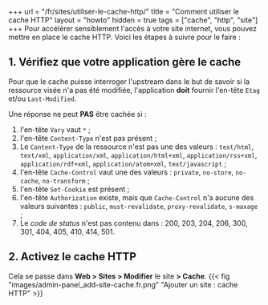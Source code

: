 +++
url = "/fr/sites/utiliser-le-cache-http/"
title = "Comment utiliser le cache HTTP"
layout = "howto"
hidden = true
tags = ["cache", "http", "site"]
+++
Pour accélérer sensiblement l'accès à votre site internet, vous pouvez mettre en place le cache HTTP. Voici les étapes à suivre pour le faire :

## 1. Vérifiez que votre application gère le cache

Pour que le cache puisse interroger l'upstream dans le but de savoir si la ressource visée n'a pas été modifiée, l'application **doit** fournir l'en-tête `Etag` et/ou `Last-Modified`.

Une réponse ne peut **PAS** être cachée si :

1. l'en-tête `Vary` vaut  `*` ;
2. l'en-tête `Content-Type` n'est pas présent ;
3. Le `Content-Type` de la ressource n'est pas une des valeurs : `text/html`, `text/xml`, `application/xml`, `application/html+xml`, `application/rss+xml`, `application/rdf+xml`, `application/atom+xml`, `text/javascript` ;
4. l'en-tête `Cache-Control` vaut une des valeurs : `private`, `no-store`, `no-cache`, `no-transform` ;
5. l'en-tête `Set-Cookie` est présent ;
6. l'en-tête `Authorization` existe, mais que `Cache-Control` n'a aucune des valeurs suivantes : `public`, `must-revalidate`, `proxy-revalidate`, `s-maxage` ;
7. Le _code de status_ n'est pas contenu dans : 200, 203, 204, 206, 300, 301, 404, 405, 410, 414, 501.

## 2. Activez le cache HTTP

Cela se passe dans **Web > Sites > Modifier** le site **> Cache**.
{{< fig "images/admin-panel_add-site-cache.fr.png" "Ajouter un site : cache HTTP" >}}
